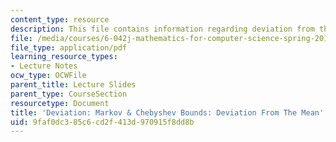 ```yaml
---
content_type: resource
description: This file contains information regarding deviation from the mean.
file: /media/courses/6-042j-mathematics-for-computer-science-spring-2015/9faf0dc385c6cd2f413d970915f8dd8b_MIT6_042JS15_DeviatTheMean.pdf
file_type: application/pdf
learning_resource_types:
- Lecture Notes
ocw_type: OCWFile
parent_title: Lecture Slides
parent_type: CourseSection
resourcetype: Document
title: 'Deviation: Markov & Chebyshev Bounds: Deviation From The Mean'
uid: 9faf0dc3-85c6-cd2f-413d-970915f8dd8b
---
```

